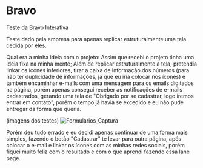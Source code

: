 # Bravo
Teste da Bravo Interativa


Teste dado pela empresa para apenas replicar estruturalmente uma tela cedida por eles.

Qual era a minha ideia com o projeto: Assim que recebi o projeto tinha uma ideia fixa na minha mente; Além de replicar estruturalmente a tela, pretendia linkar os ícones inferiores, tirar a caixa de informação dos números (para não ter duplicidade de informações, já que eu iria colocar nos ícones) e também encaminhar e-mails com uma mensagem para os emails digitados na página, porém apenas consegui receber as notificações de e-mails cadastrados, gerando uma tela de "Obrigado por se cadastrar, logo iremos entrar em contato", porém o tempo já havia se excedido e eu não pude entregar da forma que queria.

(imagens dos testes) ![Formularios_Captura](https://user-images.githubusercontent.com/98047036/181595391-fc022ea7-a7c3-4560-b350-75bec11b0be4.png)


Porém deu tudo errado e eu decidi apenas continuar de uma forma mais simples, fazendo o botão "Cadastrar" te levar para outra página, após colocar o e-mail e linkar os ícones com as minhas redes sociais, porém fiquei muito feliz com o resultado e com o que aprendi fazendo essa lane page.
